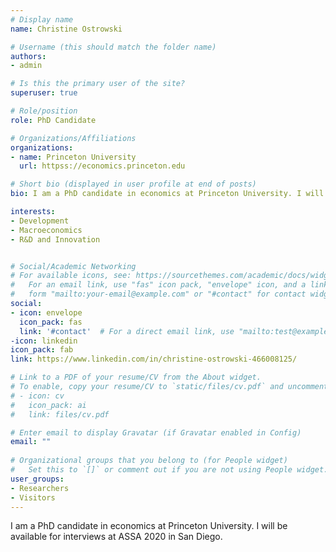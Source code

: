 ```yaml
---
# Display name
name: Christine Ostrowski

# Username (this should match the folder name)
authors:
- admin

# Is this the primary user of the site?
superuser: true

# Role/position
role: PhD Candidate

# Organizations/Affiliations
organizations:
- name: Princeton University
  url: httpss://economics.princeton.edu

# Short bio (displayed in user profile at end of posts)
bio: I am a PhD candidate in economics at Princeton University. I will be available for interviews at ASSA 2020 in San Diego.

interests:
- Development
- Macroeconomics
- R&D and Innovation


# Social/Academic Networking
# For available icons, see: https://sourcethemes.com/academic/docs/widgets/#icons
#   For an email link, use "fas" icon pack, "envelope" icon, and a link in the
#   form "mailto:your-email@example.com" or "#contact" for contact widget.
social:
- icon: envelope
  icon_pack: fas
  link: '#contact'  # For a direct email link, use "mailto:test@example.org".
-icon: linkedin
icon_pack: fab
link: https://www.linkedin.com/in/christine-ostrowski-466008125/

# Link to a PDF of your resume/CV from the About widget.
# To enable, copy your resume/CV to `static/files/cv.pdf` and uncomment the lines below.  
# - icon: cv
#   icon_pack: ai
#   link: files/cv.pdf

# Enter email to display Gravatar (if Gravatar enabled in Config)
email: ""
  
# Organizational groups that you belong to (for People widget)
#   Set this to `[]` or comment out if you are not using People widget.  
user_groups:
- Researchers
- Visitors
---
```


I am a PhD candidate in economics at Princeton University. I will be available for interviews at ASSA 2020 in San Diego.
